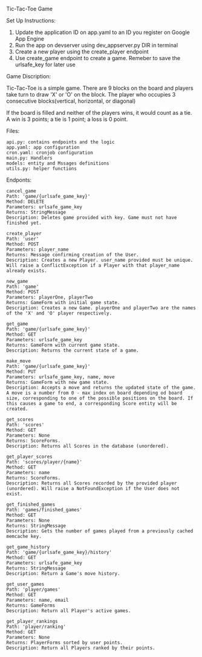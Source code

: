 Tic-Tac-Toe Game

Set Up Instructions:
1. Update the application ID on app.yaml to an ID you register on Google App Engine
2. Run the app on devserver using dev_appserver.py DIR in terminal
3. Create a new player using the create_player endpoint
4. Use create_game endpoint to create a game. Remeber to save the urlsafe_key for later use


Game Discription:

Tic-Tac-Toe is a simple game. There are 9 blocks on the board and players take turn to draw 'X' or 'O' on the block. The player who occupies 3 consecutive blocks(vertical, horizontal, or diagonal)

If the board is filled and neither of the players wins, it would count as a tie.
A win is 3 points; a tie is 1 point; a loss is 0 point.

Files:

    api.py: contains endpoints and the logic
    app.yaml: app configuration
    cron.yaml: cronjob configuration
    main.py: Handlers
    models: entity and Mssages definitions
    utils.py: helper functions

Endponts:

    cancel_game
    Path: 'game/{urlsafe_game_key}'
    Method: DELETE
    Parameters: urlsafe_game_key
    Returns: StringMessage
    Description: Deletes game provided with key. Game must not have finished yet.

    create_player
    Path: 'user'
    Method: POST
    Parameters: player_name
    Returns: Message confirming creation of the User.
    Description: Creates a new Player. user_name provided must be unique. Will raise a ConflictException if a Player with that player_name already exists.
    
    new_game
    Path: 'game'
    Method: POST
    Parameters: playerOne, playerTwo
    Returns: GameForm with initial game state.
    Description: Creates a new Game. playerOne and playerTwo are the names of the 'X' and 'O' player respectively.

    get_game
    Path: 'game/{urlsafe_game_key}'
    Method: GET
    Parameters: urlsafe_game_key
    Returns: GameForm with current game state.
    Description: Returns the current state of a game.

    make_move
    Path: 'game/{urlsafe_game_key}'
    Method: PUT
    Parameters: urlsafe_game_key, name, move
    Returns: GameForm with new game state.
    Description: Accepts a move and returns the updated state of the game. A move is a number from 0 - max index on board depending od board size, corresponding to one of the possible positions on the board. If this causes a game to end, a corresponding Score entity will be created.

    get_scores
    Path: 'scores'
    Method: GET
    Parameters: None
    Returns: ScoreForms.
    Description: Returns all Scores in the database (unordered).

    get_player_scores
    Path: 'scores/player/{name}'
    Method: GET
    Parameters: name
    Returns: ScoreForms.
    Description: Returns all Scores recorded by the provided player (unordered). Will raise a NotFoundException if the User does not exist.

    get_finished_games
    Path: 'games/finished_games'
    Method: GET
    Parameters: None
    Returns: StringMessage
    Description: Gets the number of games played from a previously cached memcache key.

    get_game_history
    Path: 'game/{urlsafe_game_key}/history'
    Method: GET
    Parameters: urlsafe_game_key
    Returns: StringMessage
    Description: Return a Game's move history.

    get_user_games
    Path: 'player/games'
    Method: GET
    Parameters: name, email
    Returns: GameForms
    Description: Return all Player's active games.

    get_player_rankings
    Path: 'player/ranking'
    Method: GET
    Parameters: None
    Returns: PlayerForms sorted by user points.
    Description: Return all Players ranked by their points.
